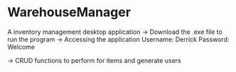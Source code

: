 # WarehouseManager
A inventory management desktop application
-> Download the .exe file to run the program
-> Accessing the application Username: Derrick
                             Password: Welcome
                             
-> CRUD functions to perform for items and generate users

